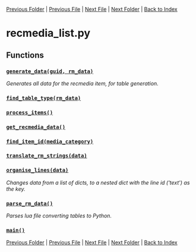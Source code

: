 [Previous Folder](../items/item_article.md) | [Previous File](literature_list.md) | [Next File](weapon_list.md) | [Next Folder](../objects/components.md) | [Back to Index](../../index.md)

# recmedia_list.py

## Functions

### [`generate_data(guid, rm_data)`](https://github.com/Vaileasys/pz-wiki_parser/blob/main/scripts/lists/recmedia_list.py#L15)

_Generates all data for the recmedia item, for table generation._

### [`find_table_type(rm_data)`](https://github.com/Vaileasys/pz-wiki_parser/blob/main/scripts/lists/recmedia_list.py#L110)
### [`process_items()`](https://github.com/Vaileasys/pz-wiki_parser/blob/main/scripts/lists/recmedia_list.py#L128)
### [`get_recmedia_data()`](https://github.com/Vaileasys/pz-wiki_parser/blob/main/scripts/lists/recmedia_list.py#L147)
### [`find_item_id(media_category)`](https://github.com/Vaileasys/pz-wiki_parser/blob/main/scripts/lists/recmedia_list.py#L153)
### [`translate_rm_strings(data)`](https://github.com/Vaileasys/pz-wiki_parser/blob/main/scripts/lists/recmedia_list.py#L162)
### [`organise_lines(data)`](https://github.com/Vaileasys/pz-wiki_parser/blob/main/scripts/lists/recmedia_list.py#L176)

_Changes data from a list of dicts, to a nested dict with the line id ('text') as the key._

### [`parse_rm_data()`](https://github.com/Vaileasys/pz-wiki_parser/blob/main/scripts/lists/recmedia_list.py#L185)

_Parses lua file converting tables to Python._

### [`main()`](https://github.com/Vaileasys/pz-wiki_parser/blob/main/scripts/lists/recmedia_list.py#L194)


[Previous Folder](../items/item_article.md) | [Previous File](literature_list.md) | [Next File](weapon_list.md) | [Next Folder](../objects/components.md) | [Back to Index](../../index.md)
